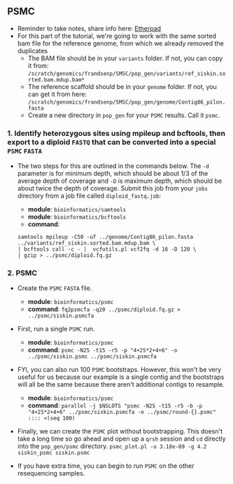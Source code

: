 ## PSMC

* Reminder to take notes, share info here: [Etherpad](https://pad.carpentries.org/2019-Oct-SMSC)
* For this part of the tutorial, we're going to work with the same sorted bam file for the reference genome, from which we already removed the duplicates
	+ The BAM file should be in your `variants` folder. If not, you can copy it from:  `/scratch/genomics/frandsenp/SMSC/pop_gen/variants/ref_siskin.sorted.bam.mdup.bam*`
	+ The reference scaffold should be in your `genome` folder. If not, you can get it from here: `/scratch/genomics/frandsenp/SMSC/pop_gen/genome/Contig86_pilon.fasta`
	+ Create a new directory in `pop_gen` for your `PSMC` results. Call it `psmc`.

### 1. Identify heterozygous sites using mpileup and bcftools, then export to a diploid `FASTQ` that can be converted into a special `PSMC` `FASTA`
* The two steps for this are outlined in the commands below. The `-d` parameter is for minimum depth, which should be about 1/3 of the average depth of coverage and `-D` is maximum depth, which should be about twice the depth of coverage. Submit this job from your `jobs` directory from a job file called `diploid_fastq.job`:
	+ **module**: ```bioinformatics/samtools```
	+ **module**: ```bioinformatics/bcftools```
	+ **command**: 

	```
	samtools mpileup -C50 -uf ../genome/Contig86_pilon.fasta ../variants/ref_siskin.sorted.bam.mdup.bam \
	| bcftools call -c - | 	vcfutils.pl vcf2fq -d 16 -D 120 \
	| gzip > ../psmc/diploid.fq.gz
	```
	

### 2. PSMC
* Create the `PSMC` `FASTA` file.
	+ **module**: ```bioinformatics/psmc```
	+ **command**: ```fq2psmcfa -q20 ../psmc/diploid.fq.gz > ../psmc/siskin.psmcfa```

* First, run a single `PSMC` run.
	+ **module**: `bioinformatics/psmc`
	+ **command**: ```psmc -N25 -t15 -r5 -p "4+25*2+4+6" -o ../psmc/siskin.psmc ../psmc/siskin.psmcfa```

* FYI, you can also run 100 `PSMC` bootstraps. However, this won't be very useful for us because our example is a single contig and the bootstraps will all be the same because there aren't additional contigs to resample.
	+ **module**: `bioinformatics/psmc`
	+ **command**: ```parallel -j $NSLOTS "psmc -N25 -t15 -r5 -b -p "4+25*2+4+6" ../psmc/siskin.psmcfa -o ../psmc/round-{}.psmc" :::: <(seq 100)```

* Finally, we can create the `PSMC` plot without bootstrapping. This doesn't take a long time so go ahead and open up a `qrsh` session and `cd` directly into the `pop_gen/psmc` directory.
```psmc_plot.pl -u 3.18e-09 -g 4.2 siskin_psmc siskin.psmc```

* If you have extra time, you can begin to run `PSMC` on the other resequencing samples.